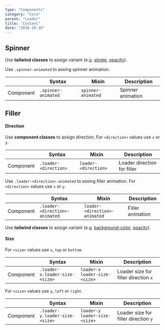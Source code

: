 ```yaml
---
type: "Components"
category: "Core"
parent: "Loader"
title: "Content"
date: "2030-10-10"
---
```


## Spinner

Use **tailwind classes** to assign variant (e.g. [stroke](https://tailwindcss.com/docs/stroke), [opacity](https://tailwindcss.com/docs/opacity)).

Use `.spinner-animated` to assing spinner animation.

<div class="table-scroll">

|                      | Syntax                          | Mixin            | Description                   |
| ----------------------- | ----------------------------------------- | -----------------------------| ----------------------------- |
| Component                  | `.spinner-animated`                     | `spinner-animated`                | Spinner animation            |

</div>

<demo>
  <demovanilla src="vanilla/components/core/loader/spinner">
  </demovanilla>
  <demovanilla src="vanilla/components/core/loader/spinner-inverse">
  </demovanilla>
</demo>

## Filler

#### Direction

Use **component classes** to assign direction. For `<direction>` values use `x` or `y`.

<div class="table-scroll">

|                      | Syntax                          | Mixin            | Description                   |
| ----------------------- | ----------------------------------------- | -----------------------------| ----------------------------- |
| Component                  | `.loader-<direction>`                     | `loader-<direction>`                | Loader direction for filler            |

</div>

Use `.loader-<direction>-animated` to assing filler animation. For `<direction>` values use `x` or `y`.

<div class="table-scroll">

|                      | Syntax                          | Mixin            | Description                   |
| ----------------------- | ----------------------------------------- | -----------------------------| ----------------------------- |
| Component                  | `.loader-<direction>-animated`                     | `loader-<direction>-animated`                | Filler animation            |

</div>

Use **tailwind classes** to assign variant (e.g. [background-color](https://tailwindcss.com/docs/background-color), [opacity](https://tailwindcss.com/docs/opacity)).

<demo>
  <demovanilla src="vanilla/components/core/loader/filler-x">
  </demovanilla>
  <demovanilla src="vanilla/components/core/loader/filler-y">
  </demovanilla>
  <demovanilla src="vanilla/components/core/loader/filler-inverse">
  </demovanilla>
</demo>

#### Size

For `<size>` values use `x`, `top` or `bottom`.

<div class="table-scroll">

|                      | Syntax                          | Mixin            | Description                   |
| ----------------------- | ----------------------------------------- | -----------------------------| ----------------------------- |
| Component                  | `.loader-x.loader-size-<size>`                     | `loader-x loader-size-<size>`                | Loader size for filler direction `x`             |

</div>

<demo>
  <demovanilla src="vanilla/components/core/loader/filler-size-x">
  </demovanilla>
  <demovanilla src="vanilla/components/core/loader/filler-size-top">
  </demovanilla>
  <demovanilla src="vanilla/components/core/loader/filler-size-bottom">
  </demovanilla>
</demo>

For `<size>` values use `y`, `left` or `right`.

<div class="table-scroll">

|                      | Syntax                          | Mixin            | Description                   |
| ----------------------- | ----------------------------------------- | -----------------------------| ----------------------------- |
| Component                  | `.loader-y.loader-size-<size>`                     | `loader-y loader-size-<size>`                | Loader size for filler direction `y`             |

</div>

<demo>
  <demovanilla src="vanilla/components/core/loader/filler-size-y">
  </demovanilla>
  <demovanilla src="vanilla/components/core/loader/filler-size-left">
  </demovanilla>
  <demovanilla src="vanilla/components/core/loader/filler-size-right">
  </demovanilla>
</demo>
